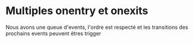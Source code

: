 <h1>Multiples onentry et onexits</h1>
Nous avons une queue d'events, l'ordre est respecté et les transitions des prochains events peuvent êtres trigger